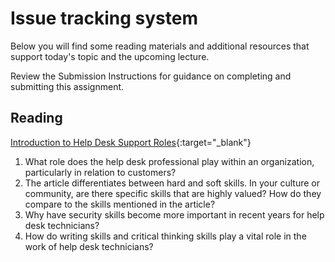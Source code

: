 # Issue tracking system

Below you will find some reading materials and additional resources that support today's topic and the upcoming lecture.

Review the Submission Instructions for guidance on completing and submitting this assignment.

## Reading

[Introduction to Help Desk Support Roles](https://www.pearsonitcertification.com/articles/article.aspx?p=2260779&seqNum=5){:target="_blank"}

1. What role does the help desk professional play within an organization, particularly in relation to customers?
1. The article differentiates between hard and soft skills. In your culture or community, are there specific skills that are highly valued? How do they compare to the skills mentioned in the article?
1. Why have security skills become more important in recent years for help desk technicians?
1. How do writing skills and critical thinking skills play a vital role in the work of help desk technicians?
